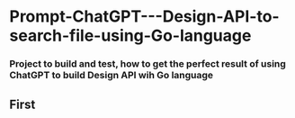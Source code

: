 # Prompt-ChatGPT---Design-API-to-search-file-using-Go-language


### Project to build and test, how to get the perfect result of using ChatGPT to build Design API wih Go language

## First

